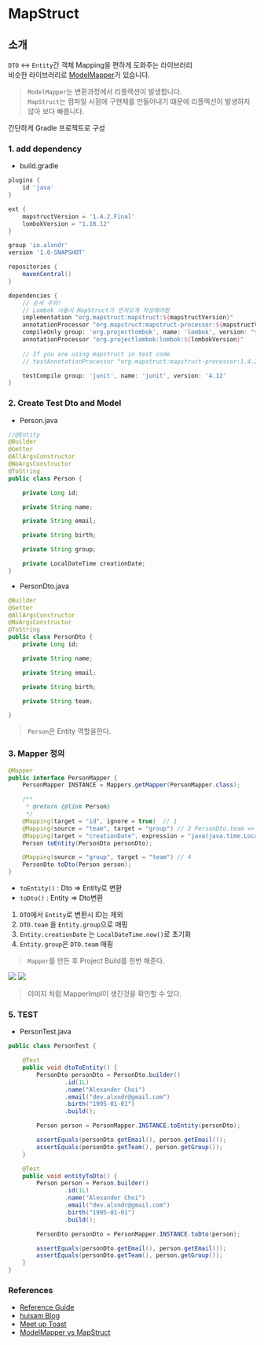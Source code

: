 # MapStruct 

## 소개
`DTO` <-> `Entity`간 객체 Mapping을 편하게 도와주는 라이브러리   
비슷한 라이브러리로 [ModelMapper](http://modelmapper.org/)가 있습니다.

> `ModelMapper`는 변환과정에서 리플렉션이 발생합니다.   
> `MapStruct`는 컴파일 시점에 구현체를 만들어내기 떄문에 리플렉션이 발생하지 않아 보다 빠릅니다. 

간단하게 Gradle 프로젝트로 구성

### 1. add dependency
- build.gradle
```gradle
plugins {
    id 'java'
}

ext {
    mapstructVersion = '1.4.2.Final'
    lombokVersion = "1.18.12"
}

group 'io.alxndr'
version '1.0-SNAPSHOT'

repositories {
    mavenCentral()
}

dependencies {
    // 순서 주의!
    // Lombok 사용시 MapStruct가 먼저오게 작성해야함
    implementation "org.mapstruct:mapstruct:${mapstructVersion}"
    annotationProcessor "org.mapstruct:mapstruct-processor:${mapstructVersion}"
    compileOnly group: 'org.projectlombok', name: 'lombok', version: "${lombokVersion}"
    annotationProcessor "org.projectlombok:lombok:${lombokVersion}"
       
    // If you are using mapstruct in test code
    // testAnnotationProcessor "org.mapstruct:mapstruct-processor:1.4.2"

    testCompile group: 'junit', name: 'junit', version: '4.12'
}
```
### 2. Create Test Dto and Model
- Person.java
```java
//@Entity
@Builder
@Getter
@AllArgsConstructor
@NoArgsConstructor
@ToString
public class Person {

    private Long id;

    private String name;

    private String email;

    private String birth;

    private String group;

    private LocalDateTime creationDate;
}
```

- PersonDto.java
```java
@Builder
@Getter
@AllArgsConstructor
@NoArgsConstructor
@ToString
public class PersonDto {
    private Long id;

    private String name;

    private String email;

    private String birth;

    private String team;

}
```
> `Person`은 Entity 역할을한다.

### 3. Mapper 정의
```java
@Mapper
public interface PersonMapper {
    PersonMapper INSTANCE = Mappers.getMapper(PersonMapper.class);

    /**
     * @return {@link Person}
     */
    @Mapping(target = "id", ignore = true)  // 1 
    @Mapping(source = "team", target = "group") // 2 PersonDto.team => Person.group 에 매칭
    @Mapping(target = "creationDate", expression = "java(java.time.LocalDateTime.now())")   // 3 Person.CreationDate LocalDateTime 으로 초기화
    Person toEntity(PersonDto personDto);

    @Mapping(source = "group", target = "team") // 4
    PersonDto toDto(Person person);
}
```
- `toEntity()` : Dto => Entity로 변환
- `toDto()` : Entity => Dto변환

1. `DTO`에서 `Entity`로 변환시 ID는 제외
2. `DTO.team` 을 `Entity.group`으로 매핑
3. `Entity.creationDate` 는 `LocalDateTime.now()`로 초기화
4. `Entity.group`은 `DTO.team` 매핑

> `Mapper`를 만든 후 Project Build를 한번 해준다.

![](./images/path.png)
![](./images/impl.png)
> 이미지 처럼 MapperImpl이 생긴것을 확인할 수 있다.
### 5. TEST
- PersonTest.java
```java
public class PersonTest {

    @Test
    public void dtoToEntity() {
        PersonDto personDto = PersonDto.builder()
                .id(1L)
                .name("Alexander Choi")
                .email("dev.alxndr@gmail.com")
                .birth("1995-01-01")
                .build();

        Person person = PersonMapper.INSTANCE.toEntity(personDto);

        assertEquals(personDto.getEmail(), person.getEmail());
        assertEquals(personDto.getTeam(), person.getGroup());
    }

    @Test
    public void entityToDto() {
        Person person = Person.builder()
                .id(1L)
                .name("Alexander Choi")
                .email("dev.alxndr@gmail.com")
                .birth("1995-01-01")
                .build();

        PersonDto personDto = PersonMapper.INSTANCE.toDto(person);

        assertEquals(personDto.getEmail(), person.getEmail());
        assertEquals(personDto.getTeam(), person.getGroup());
    }
}
```
### References
- [Reference Guide](https://mapstruct.org/documentation/stable/reference/html/)   
- [huisam Blog](https://huisam.tistory.com/entry/mapStruct)
- [Meet up Toast](https://meetup.toast.com/posts/213)
- [ModelMapper vs MapStruct](https://mangchhe.github.io/spring/2021/01/25/ModelMapperAndMapStruct/)
